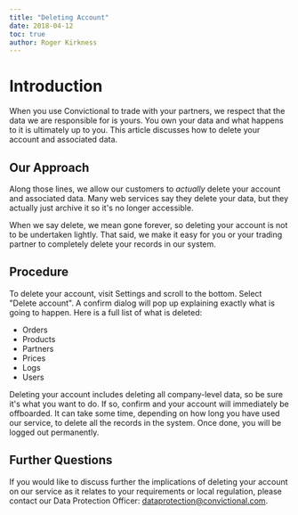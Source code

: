 ```yaml
---
title: "Deleting Account"
date: 2018-04-12
toc: true
author: Roger Kirkness
---
```

# Introduction

When you use Convictional to trade with your partners, we respect that the data we are responsible for is yours. You own your data and what happens to it is ultimately up to you. This article discusses how to delete your account and associated data.

## Our Approach

Along those lines, we allow our customers to *actually* delete your account and associated data. Many web services say they delete your data, but they actually just archive it so it's no longer accessible.

When we say delete, we mean gone forever, so deleting your account is not to be undertaken lightly. That said, we make it easy for you or your trading partner to completely delete your records in our system.

## Procedure

To delete your account, visit Settings and scroll to the bottom. Select "Delete account". A confirm dialog will pop up explaining exactly what is going to happen. Here is a full list of what is deleted:

- Orders
- Products
- Partners
- Prices
- Logs
- Users

Deleting your account includes deleting all company-level data, so be sure it's what you want to do. If so, confirm and your account will immediately be offboarded. It can take some time, depending on how long you have used our service, to delete all the records in the system. Once done, you will be logged out permanently.

## Further Questions

If you would like to discuss further the implications of deleting your account on our service as it relates to your requirements or local regulation, please contact our Data Protection Officer: [dataprotection@convictional.com](mailto:dataprotection@convictional.com).
